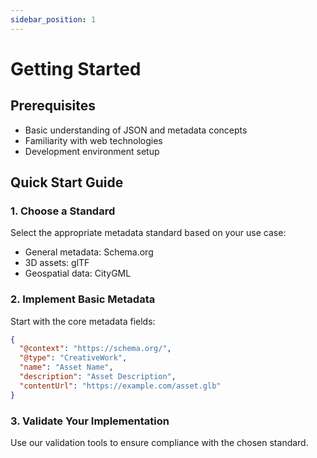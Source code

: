 ```yaml
---
sidebar_position: 1
---
```


# Getting Started

## Prerequisites
- Basic understanding of JSON and metadata concepts
- Familiarity with web technologies
- Development environment setup

## Quick Start Guide

### 1. Choose a Standard
Select the appropriate metadata standard based on your use case:
- General metadata: Schema.org
- 3D assets: glTF
- Geospatial data: CityGML

### 2. Implement Basic Metadata
Start with the core metadata fields:
```json
{
  "@context": "https://schema.org/",
  "@type": "CreativeWork",
  "name": "Asset Name",
  "description": "Asset Description",
  "contentUrl": "https://example.com/asset.glb"
}
```

### 3. Validate Your Implementation
Use our validation tools to ensure compliance with the chosen standard.
